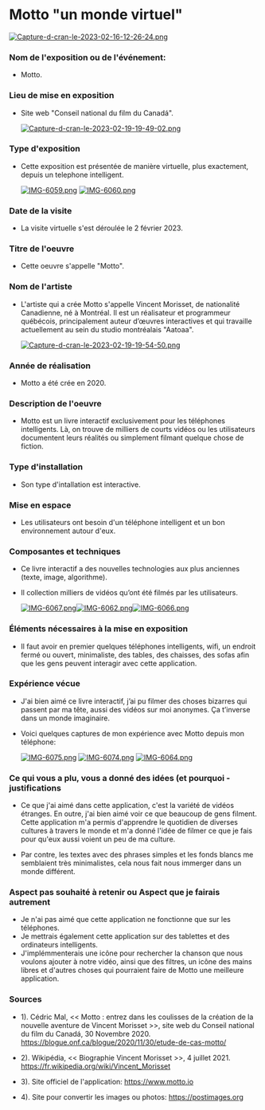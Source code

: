 # Motto "un monde virtuel"

  [![Capture-d-cran-le-2023-02-16-12-26-24.png](https://i.postimg.cc/rwtFBN6N/Capture-d-cran-le-2023-02-16-12-26-24.png)](https://postimg.cc/w1gpJJj1)

### Nom de l'exposition ou de l'événement:

- Motto. 

### Lieu de mise en exposition

- Site web "Conseil national du film du Canadá". 

   [![Capture-d-cran-le-2023-02-19-19-49-02.png](https://i.postimg.cc/76sq4nvY/Capture-d-cran-le-2023-02-19-19-49-02.png)](https://postimg.cc/JDkfcJ49)

### Type d'exposition 

- Cette exposition est présentée de manière virtuelle, plus exactement, depuis un telephone intelligent. 

   [![IMG-6059.png](https://i.postimg.cc/JnCqNx86/IMG-6059.png)](https://postimg.cc/wtFLHh7L)  [![IMG-6060.png](https://i.postimg.cc/j5cLsqCR/IMG-6060.png)](https://postimg.cc/tZ1Xkjhc)

### Date de la visite 

- La visite virtuelle s'est déroulée le 2 février 2023. 

### Titre de l'oeuvre 

- Cette oeuvre s'appelle "Motto".

### Nom de l'artiste 

- L'artiste qui a crée Motto s'appelle Vincent Morisset, de nationalité Canadienne, né à Montréal. Il est un réalisateur et programmeur québécois, principalement auteur d’œuvres interactives et qui travaille actuellement au sein du studio montréalais "Aatoaa".

   [![Capture-d-cran-le-2023-02-19-19-54-50.png](https://i.postimg.cc/DzNQvKBb/Capture-d-cran-le-2023-02-19-19-54-50.png)](https://postimg.cc/5HwQgDcx)

### Année de réalisation 

- Motto a été crée en 2020.

### Description de l'oeuvre 

- Motto est un livre interactif exclusivement pour les téléphones intelligents. Là, on trouve de milliers de courts vidéos ou les utilisateurs documentent leurs réalités ou simplement filmant quelque chose de fiction.  

### Type d'installation 

- Son type d'intallation est interactive. 

### Mise en espace

- Les utilisateurs ont besoin d'un téléphone intelligent et un bon environnement autour d'eux. 

### Composantes et techniques 

- Ce livre interactif a des nouvelles technologies aux plus anciennes (texte, image, algorithme). 
- Il collection milliers de vidéos qu’ont été filmés par les utilisateurs. 


  [![IMG-6067.png](https://i.postimg.cc/XNBRSHPz/IMG-6067.png)](https://postimg.cc/ThG7n9fV)[![IMG-6062.png](https://i.postimg.cc/Gmt9b11C/IMG-6062.png)](https://postimg.cc/xXr9PhCx)[![IMG-6066.png](https://i.postimg.cc/FK2xjZxY/IMG-6066.png)](https://postimg.cc/NykTtRSt)


### Éléments nécessaires à la mise en exposition

- Il faut avoir en premier quelques téléphones intelligents, wifi, un endroit fermé ou ouvert, minimaliste, des tables, des chaisses, des sofas afin que les gens peuvent interagir avec cette application.


### Expérience vécue

- J'ai bien aimé ce livre interactif, j’ai pu filmer des choses bizarres qui passent par ma tête, aussi des vidéos sur moi anonymes. Ça t’inverse dans un monde imaginaire.  


- Voici quelques captures de mon expérience avec Motto depuis mon téléphone:

  [![IMG-6075.png](https://i.postimg.cc/1tRs9pLj/IMG-6075.png)](https://postimg.cc/cKzVh81R) [![IMG-6074.png](https://i.postimg.cc/TYP8pdNp/IMG-6074.png)](https://postimg.cc/3WzfqTTT) [![IMG-6064.png](https://i.postimg.cc/25Q90M9s/IMG-6064.png)](https://postimg.cc/bGvRJChg)

### Ce qui vous a plu, vous a donné des idées (et pourquoi - justifications

- Ce que j'ai aimé dans cette application, c'est la variété de vidéos étranges. En outre, j'ai bien aimé voir ce que beaucoup de gens filment. Cette application m'a permis d'apprendre le quotidien de diverses cultures à travers le monde et m'a donné l'idée de filmer ce que je fais pour qu'eux aussi voient un peu de ma culture.

- Par contre, les textes avec des phrases simples et les fonds blancs me semblaient très minimalistes, cela nous fait nous immerger dans un monde différent.



### Aspect pas souhaité à retenir ou Aspect que je fairais autrement

- Je n'ai pas aimé que cette application ne fonctionne que sur les téléphones.
- Je mettrais également cette application sur des tablettes et des ordinateurs intelligents.
- J'implémmenterais une icône pour rechercher la chanson que nous voulons ajouter à notre vidéo, ainsi que des filtres, un icône des mains libres et d'autres choses qui pourraient faire de Motto une meilleure application.


### Sources

- 1). Cédric Mal, << Motto : entrez dans les coulisses de la création de la nouvelle aventure de Vincent Morisset >>, site web du Conseil national du film du Canadá, 30 Novembre 2020. https://blogue.onf.ca/blogue/2020/11/30/etude-de-cas-motto/


- 2). Wikipédia, << Biographie Vincent Morisset >>, 4 juillet 2021. https://fr.wikipedia.org/wiki/Vincent_Morisset

- 3). Site officiel de l'application: https://www.motto.io

- 4). Site pour convertir les images ou photos: https://postimages.org
